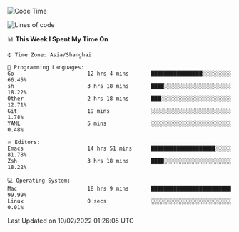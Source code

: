 <!--START_SECTION:waka-->
![Code Time](http://img.shields.io/badge/Code%20Time-610%20hrs%2040%20mins-blue)

![Lines of code](https://img.shields.io/badge/From%20Hello%20World%20I%27ve%20Written-22%20Thousand%20lines%20of%20code-blue)

📊 **This Week I Spent My Time On** 

```text
⌚︎ Time Zone: Asia/Shanghai

💬 Programming Languages: 
Go                       12 hrs 4 mins       ████████████████░░░░░░░░░   66.45% 
sh                       3 hrs 18 mins       ████░░░░░░░░░░░░░░░░░░░░░   18.22% 
Other                    2 hrs 18 mins       ███░░░░░░░░░░░░░░░░░░░░░░   12.71% 
Git                      19 mins             ░░░░░░░░░░░░░░░░░░░░░░░░░   1.78% 
YAML                     5 mins              ░░░░░░░░░░░░░░░░░░░░░░░░░   0.48%

🔥 Editors: 
Emacs                    14 hrs 51 mins      ████████████████████░░░░░   81.78% 
Zsh                      3 hrs 18 mins       ████░░░░░░░░░░░░░░░░░░░░░   18.22%

💻 Operating System: 
Mac                      18 hrs 9 mins       █████████████████████████   99.99% 
Linux                    0 secs              ░░░░░░░░░░░░░░░░░░░░░░░░░   0.01%

```


 Last Updated on 10/02/2022 01:26:05 UTC
<!--END_SECTION:waka-->
